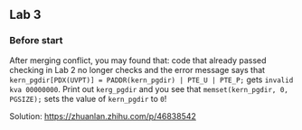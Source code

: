 ## Lab 3

### Before start
After merging conflict, you may found that: code that already passed checking in Lab 2 no longer checks and the error message says that
`kern_pgdir[PDX(UVPT)] = PADDR(kern_pgdir) | PTE_U | PTE_P;` gets `invalid kva 00000000`. Print out `kerg_pgdir` and you see that `memset(kern_pgdir, 0, PGSIZE);` sets the value of `kern_pgdir` to `0`!  

Solution:
https://zhuanlan.zhihu.com/p/46838542

### 